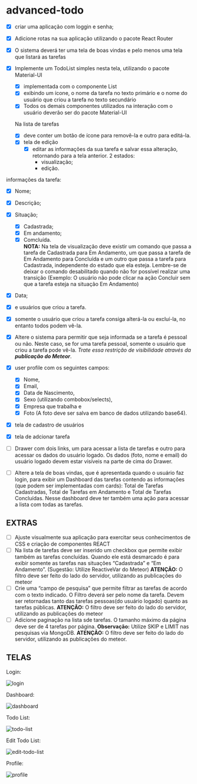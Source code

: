 # advanced-todo

- [x] criar uma aplicação com loggin e senha;
- [x] Adicione rotas na sua aplicação utilizando o pacote React Router
- [x] O sistema deverá ter uma tela de boas vindas e pelo menos uma tela que listará as tarefas
- [x] Implemente um TodoList simples nesta tela, utilizando o pacote Material-UI

  - [x] implementada com o componente List
  - [x] exibindo um ícone, o nome da tarefa no texto primário e o nome do usuário que criou a tarefa no texto secundário
  - [x] Todos os demais componentes utilizados na interação com o usuário deverão ser do pacote Material-UI

  Na lista de tarefas

  - [x] deve conter um botão de ícone para removê-la e outro para editá-la.
  - [x] tela de edição
    - [x] editar as informações da sua tarefa e salvar essa alteração, retornando para a tela anterior.
          2 estados:
      - visualização;
      - edição.

informações da tarefa:

- [x] Nome;
- [x] Descrição;
- [x] Situação;
  - [x] Cadastrada;
  - [x] Em andamento;
  - [x] Comcluída.  
         **NOTA:** Na tela de visualização deve existir um comando que passa a tarefa de Cadastrada para Em Andamento, um que passa a tarefa de Em Andamento para Concluída e um outro que passa a tarefa para Cadastrada, independente do estado que ela esteja. Lembre-se de deixar o comando desabilitado quando não for possível realizar uma transição (Exemplo: O usuário não pode clicar na ação Concluir sem que a tarefa esteja na situação Em Andamento)
- [x] Data;
- [x] e usuários que criou a tarefa.

- [x] somente o usuário que criou a tarefa consiga alterá-la ou excluí-la, no entanto todos podem vê-la.
- [x] Altere o sistema para permitir que seja informada se a tarefa é pessoal ou não. Neste caso, se for uma tarefa pessoal, somente o usuário que criou a tarefa pode vê-la. _Trate essa restrição de visibilidade através da **publicação do Meteor**_.
- [x] user profile com os seguintes campos:
  - [x] Nome,
  - [x] Email,
  - [x] Data de Nascimento,
  - [x] Sexo (utilizando combobox/selects),
  - [x] Empresa que trabalha e
  - [x] Foto (A foto deve ser salva em banco de dados utilizando base64).
- [x] tela de cadastro de usuários
- [x] tela de adcionar tarefa
- [ ] Drawer com dois links, um para acessar a lista de tarefas e outro para acessar os dados do usuário logado. Os dados (foto, nome e email) do usuário logado devem estar visíveis na parte de cima do Drawer.
- [ ] Altere a tela de boas vindas, que é apresentada quando o usuário faz login, para exibir um Dashboard das tarefas contendo as informações (que podem ser implementadas com cards): Total de Tarefas Cadastradas, Total de Tarefas em Andamento e Total de Tarefas Concluídas. Nesse dashboard deve ter também uma ação para acessar a lista com todas as tarefas.

## EXTRAS

- [ ] Ajuste visualmente sua aplicação para exercitar seus conhecimentos de CSS e criação de componentes REACT
- [ ] Na lista de tarefas deve ser inserido um checkbox que permite exibir também as tarefas concluídas. Quando ele está desmarcado é para exibir somente as tarefas nas situações “Cadastrada” e “Em Andamento”. (Sugestão: Utilize ReactiveVar do Meteor)
      **ATENÇÃO:** O filtro deve ser feito do lado do servidor, utilizando as publicações do meteor
- [ ] Crie uma “campo de pesquisa” que permite filtrar as tarefas de acordo com o texto indicado. O Filtro deverá ser pelo nome da tarefa.
      Devem ser retornadas tanto das tarefas pessoas(do usuário logado) quanto as tarefas públicas.
      **ATENÇÃO:** O filtro deve ser feito do lado do servidor, utilizando as publicações do meteor
- [ ] Adicione paginação na lista sde tarefas. O tamanho máximo da página deve ser de 4 tarefas por página.
      **Observação:** Utilize SKIP e LIMIT nas pesquisas via MongoDB.
      **ATENÇÃO:** O filtro deve ser feito do lado do servidor, utilizando as publicações do meteor.

## TELAS

Login:

![login](./img/login.png)

Dashboard:

![dashboard](./img/dashboard.png)

Todo List:

![todo-list](./img/todo-list.png)

Edit Todo List:

![edit-todo-list](./img/edit-todo.png)

Profile:

![profile](./img/profile.png)
